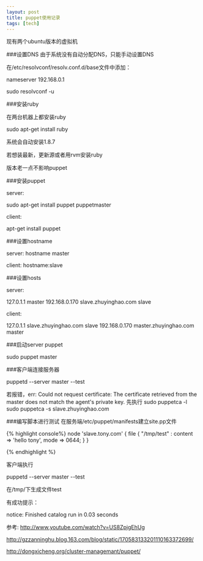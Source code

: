 ```yaml
---
layout: post
title: puppet使用记录 
tags: [tech]
---
```


现有两个ubuntu版本的虚拟机

###设置DNS
由于系统没有自动分配DNS，只能手动设置DNS

在/etc/resolvconf/resolv.conf.d/base文件中添加：

nameserver 192.168.0.1

sudo resolvconf -u

###安装ruby

在两台机器上都安装ruby

sudo apt-get install ruby

系统会自动安装1.8.7

若想装最新，更新源或者用rvm安装ruby

版本老一点不影响puppet

###安装puppet

server:

sudo apt-get install puppet puppetmaster

client:

apt-get install puppet

###设置hostname

server:
hostname master

client:
hostname:slave

###设置hosts

server:

127.0.1.1       master
192.168.0.170   slave.zhuyinghao.com slave

client:

127.0.1.1       slave.zhuyinghao.com slave
192.168.0.170   master.zhuyinghao.com master

###启动server puppet

sudo puppet master

###客户端连接服务器

puppetd --server master --test

若报错，err: Could not request certificate: The certificate retrieved from the master does not match the agent's private key.
先执行
sudo puppetca -l
sudo puppetca -s slave.zhuyinghao.com

###编写脚本进行测试
在服务端/etc/puppet/manifests建立site.pp文件

{% highlight console%}
node 'slave.tony.com' {
	file {
		"/tmp/test" :
			content => 'hello tony',
					mode => 0644;
	}
}

{% endhighlight %}

客户端执行

puppetd --server master --test

在/tmp/下生成文件test

有成功提示：

notice: Finished catalog run in 0.03 seconds


参考:
<http://www.youtube.com/watch?v=US8ZpjgEhUg>

<http://gzzanninghu.blog.163.com/blog/static/170583133201110163372699/>

<http://dongxicheng.org/cluster-managemant/puppet/>
